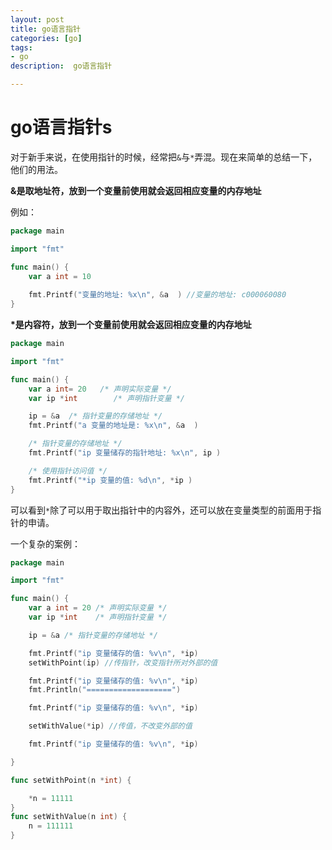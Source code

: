 ```yaml
---
layout: post
title: go语言指针
categories: [go]
tags: 
- go
description:  go语言指针

---
```

#   go语言指针s
对于新手来说，在使用指针的时候，经常把`&`与`*`弄混。现在来简单的总结一下，他们的用法。



**&是取地址符，放到一个变量前使用就会返回相应变量的内存地址**

例如：

```go
package main

import "fmt"

func main() {
	var a int = 10
	
	fmt.Printf("变量的地址: %x\n", &a  ) //变量的地址: c000060080
}
```

**\*是内容符，放到一个变量前使用就会返回相应变量的内存地址**

```go
package main

import "fmt"

func main() {
    var a int= 20   /* 声明实际变量 */
    var ip *int        /* 声明指针变量 */

    ip = &a  /* 指针变量的存储地址 */
    fmt.Printf("a 变量的地址是: %x\n", &a  )

    /* 指针变量的存储地址 */
    fmt.Printf("ip 变量储存的指针地址: %x\n", ip )

    /* 使用指针访问值 */
    fmt.Printf("*ip 变量的值: %d\n", *ip )
}
```

可以看到`*`除了可以用于取出指针中的内容外，还可以放在变量类型的前面用于指针的申请。

一个复杂的案例：

```go
package main

import "fmt"

func main() {
	var a int = 20 /* 声明实际变量 */
	var ip *int    /* 声明指针变量 */

	ip = &a /* 指针变量的存储地址 */

	fmt.Printf("ip 变量储存的值: %v\n", *ip)
	setWithPoint(ip) //传指针，改变指针所对外部的值

	fmt.Printf("ip 变量储存的值: %v\n", *ip)
	fmt.Println("===================")

	fmt.Printf("ip 变量储存的值: %v\n", *ip)

	setWithValue(*ip) //传值，不改变外部的值

	fmt.Printf("ip 变量储存的值: %v\n", *ip)

}

func setWithPoint(n *int) {

	*n = 11111
}
func setWithValue(n int) {
	n = 111111
}

```

